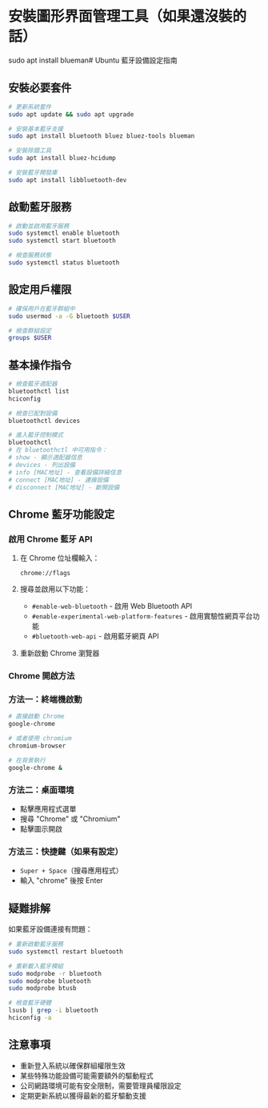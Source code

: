 # 安裝圖形界面管理工具（如果還沒裝的話）
sudo apt install blueman# Ubuntu 藍牙設備設定指南

## 安裝必要套件

```bash
# 更新系統套件
sudo apt update && sudo apt upgrade

# 安裝基本藍牙支援
sudo apt install bluetooth bluez bluez-tools blueman

# 安裝除錯工具
sudo apt install bluez-hcidump

# 安裝藍牙開發庫
sudo apt install libbluetooth-dev
```

## 啟動藍牙服務

```bash
# 啟動並啟用藍牙服務
sudo systemctl enable bluetooth
sudo systemctl start bluetooth

# 檢查服務狀態
sudo systemctl status bluetooth
```

## 設定用戶權限

```bash
# 確保用戶在藍牙群組中
sudo usermod -a -G bluetooth $USER

# 檢查群組設定
groups $USER
```

## 基本操作指令

```bash
# 檢查藍牙適配器
bluetoothctl list
hciconfig

# 檢查已配對設備
bluetoothctl devices

# 進入藍牙控制模式
bluetoothctl
# 在 bluetoothctl 中可用指令：
# show - 顯示適配器信息
# devices - 列出設備
# info [MAC地址] - 查看設備詳細信息
# connect [MAC地址] - 連接設備
# disconnect [MAC地址] - 斷開設備
```

## Chrome 藍牙功能設定

### 啟用 Chrome 藍牙 API
1. 在 Chrome 位址欄輸入：
   ```
   chrome://flags
   ```

2. 搜尋並啟用以下功能：
   - `#enable-web-bluetooth` - 啟用 Web Bluetooth API
   - `#enable-experimental-web-platform-features` - 啟用實驗性網頁平台功能
   - `#bluetooth-web-api` - 啟用藍牙網頁 API

3. 重新啟動 Chrome 瀏覽器

### Chrome 開啟方法

### 方法一：終端機啟動
```bash
# 直接啟動 Chrome
google-chrome

# 或者使用 chromium
chromium-browser

# 在背景執行
google-chrome &
```

### 方法二：桌面環境
- 點擊應用程式選單
- 搜尋 "Chrome" 或 "Chromium"
- 點擊圖示開啟

### 方法三：快捷鍵（如果有設定）
- `Super + Space`（搜尋應用程式）
- 輸入 "chrome" 後按 Enter

## 疑難排解

如果藍牙設備連接有問題：

```bash
# 重新啟動藍牙服務
sudo systemctl restart bluetooth

# 重新載入藍牙模組
sudo modprobe -r bluetooth
sudo modprobe bluetooth
sudo modprobe btusb

# 檢查藍牙硬體
lsusb | grep -i bluetooth
hciconfig -a
```

## 注意事項

- 重新登入系統以確保群組權限生效
- 某些特殊功能設備可能需要額外的驅動程式
- 公司網路環境可能有安全限制，需要管理員權限設定
- 定期更新系統以獲得最新的藍牙驅動支援